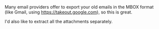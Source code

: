 
Many email providers offer to export your old emails in the MBOX format (like Gmail, using https://takeout.google.com), so this is great.

I'd also like to extract all the attachments separately.